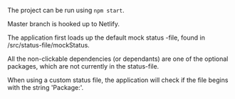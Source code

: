 The project can be run using `npm start`.

Master branch is hooked up to Netlify.

The application first loads up the default mock status -file, found in /src/status-file/mockStatus.

All the non-clickable dependencies (or dependants) are one of the optional packages, which are not currently in the status-file.

When using a custom status file, the application will check if the file begins with the string 'Package:'.